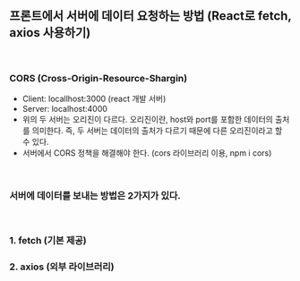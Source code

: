 ## 프론트에서 서버에 데이터 요청하는 방법 (React로 fetch, axios 사용하기)

<br>

### CORS (Cross-Origin-Resource-Shargin)

- Client: locallhost:3000 (react 개발 서버)
- Server: localhost:4000
- 위의 두 서버는 오리진이 다르다. 오리진이란, host와 port를 포함한 데이터의 출처를 의미한다. 즉, 두 서버는 데이터의 출처가 다르기 때문에 다른 오리진이라고 할 수 있다.
- 서버에서 CORS 정책을 해결해야 한다. (cors 라이브러리 이용, npm i cors)

<br>

### 서버에 데이터를 보내는 방법은 2가지가 있다.

<br>

### 1. fetch (기본 제공)

### 2. axios (외부 라이브러리)
